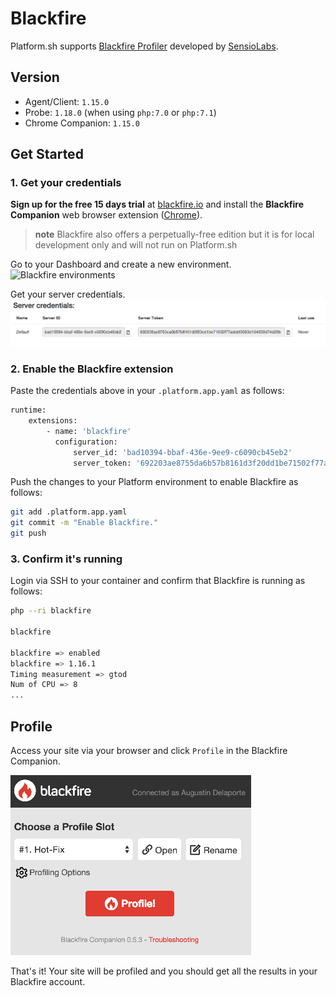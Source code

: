 # Blackfire

Platform.sh supports [Blackfire Profiler](https://blackfire.io/)
developed by [SensioLabs](https://sensiolabs.com/).

## Version

* Agent/Client: `1.15.0`
* Probe: `1.18.0` (when using `php:7.0` or `php:7.1`)
* Chrome Companion: `1.15.0`

## Get Started

### 1. Get your credentials

**Sign up for the free 15 days trial** at [blackfire.io](https://blackfire.io/signup) and
install the **Blackfire Companion** web browser extension
([Chrome](https://chrome.google.com/webstore/detail/blackfire-companion/miefikpgahefdbcgoiicnmpbeeomffld)).

> **note**
> Blackfire also offers a perpetually-free edition but it is for local development only and will not run on Platform.sh

Go to your Dashboard and create a new environment.
![Blackfire environments](/images/blackfire-environments.png)

Get your server credentials.
![Blackfire credentials](/images/blackfire-credentials.png)

### 2. Enable the Blackfire extension

Paste the credentials above in your `.platform.app.yaml` as follows:

```bash
runtime:
    extensions:
        - name: 'blackfire'
          configuration:
              server_id: 'bad10394-bbaf-436e-9ee9-c6090cb45eb2'
              server_token: '692203ae8755da6b57b8161d3f20dd1be71502f77adebf3363d164033d74d29b'
```

Push the changes to your Platform environment to enable Blackfire as follows:

```bash
git add .platform.app.yaml
git commit -m "Enable Blackfire."
git push
```

### 3. Confirm it's running

Login via SSH to your container and confirm that Blackfire is running as follows:

```bash
php --ri blackfire

blackfire

blackfire => enabled
blackfire => 1.16.1
Timing measurement => gtod
Num of CPU => 8
...
```

## Profile

Access your site via your browser and click `Profile` in the Blackfire
Companion.

![Blackfire Companion](/images/blackfire-companion.png)

That's it! Your site will be profiled and you should get all the
results in your Blackfire account.
